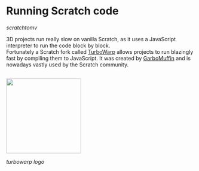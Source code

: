 # Running Scratch code
*scratchtomv*

3D projects run really slow on vanilla Scratch, as it uses a JavaScript interpreter to run the code block by block.   
Fortunately a Scratch fork called [TurboWarp](https://turbowarp.org/) allows projects to run blazingly fast by compiling them to JavaScript. It was created by [GarboMuffin](https://scratch.mit.edu/users/GarboMuffin/) and is nowadays vastly used by the Scratch community.
##
<img src="../images/turbowarp logo.png" width="200">

*turbowarp logo*